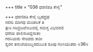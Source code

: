 +++
title = "036 ಧರಣಿಪತಿ ಕೇಳೈ"

+++
ಧರಣಿಪತಿ ಕೇಳೈ ಬೃಹದ್ರಥ   
ನರಸು ಮಾಗಧ ಮಂಡಲಕೆ ತ  
ತ್ಪುರಿ ಗಿರಿವ್ರಜವೆಂಬುದಲ್ಲಿ ಸಮಸ್ತ ವಿಭವದಲಿ   
ಧರೆಯ ಪಾಲಿಸುತಿದ್ದನಾತಂ  
ಗರಸಿಯರು ಸೇರಿದರು ಕಾಶೀ  
ಶ್ವರನ ತನುಜೆಯರಿಬ್ಬರದುಬುತ ರೂಪು ಗುಣಯುತರು    ॥36॥